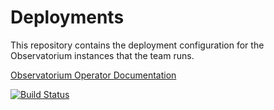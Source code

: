 # Deployments

This repository contains the deployment configuration for the Observatorium instances that the team runs.

[Observatorium Operator Documentation](./doc/operator/deploy-operator.md)

[![Build Status](https://circleci.com/gh/observatorium/configuration.svg?style=svg)](https://circleci.com/gh/observatorium/configuration)

